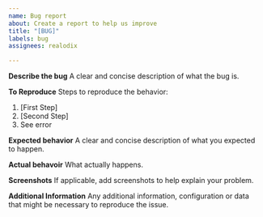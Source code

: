 ```yaml
---
name: Bug report
about: Create a report to help us improve
title: "[BUG]"
labels: bug
assignees: realodix

---
```


**Describe the bug**
A clear and concise description of what the bug is.

**To Reproduce**
Steps to reproduce the behavior:
1. [First Step]
2. [Second Step]
3. See error

**Expected behavior**
A clear and concise description of what you expected to happen.

**Actual behavoir**
What actually happens.

**Screenshots**
If applicable, add screenshots to help explain your problem.

**Additional Information**
Any additional information, configuration or data that might be necessary to reproduce the issue.
